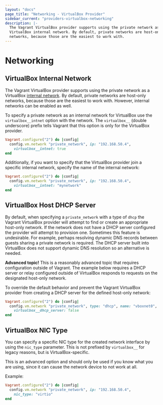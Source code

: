 ```yaml
---
layout: "docs"
page_title: "Networking - VirtualBox Provider"
sidebar_current: "providers-virtualbox-networking"
description: |-
  The Vagrant VirtualBox provider supports using the private network as a
  VirtualBox internal network. By default, private networks are host-only
  networks, because those are the easiest to work with.
---
```


# Networking

## VirtualBox Internal Network

The Vagrant VirtualBox provider supports using the private network as a
VirtualBox [internal network](https://www.virtualbox.org/manual/ch06.html#network_internal).
By default, private networks are host-only networks, because those are the
easiest to work with. However, internal networks can be enabled as well.

To specify a private network as an internal network for VirtualBox
use the `virtualbox__intnet` option with the network. The `virtualbox__`
(double underscore) prefix tells Vagrant that this option is only for the
VirtualBox provider.

```ruby
Vagrant.configure("2") do |config|
  config.vm.network "private_network", ip: "192.168.50.4",
    virtualbox__intnet: true
end
```

Additionally, if you want to specify that the VirtualBox provider join
a specific internal network, specify the name of the internal network:

```ruby
Vagrant.configure("2") do |config|
  config.vm.network "private_network", ip: "192.168.50.4",
    virtualbox__intnet: "mynetwork"
end
```

## VirtualBox Host DHCP Server

By default, when specifying a `private_network` with a type of `dhcp` the
Vagrant VirtualBox provider will attempt to find or create an appropriate
host-only network. If the network does not have a DHCP server configured the
provider will attempt to provision one. Sometimes this feature is undesirable.
For example, perhaps resolving dynamic DNS records between guests sharing
a private network is required. The DHCP server built into VirtualBox does
not support dynamic DNS resolution so an alternative is needed.

<div class="alert alert-warning">
  <strong>Advanced topic!</strong> This is a reasonably advanced topic that
  requires configuration outside of Vagrant. The example below requires
  a DHCP server or relay configured outside of VirtualBox responds to
  requests on the designated host-only network.
</div>

To override the default behavior and prevent the Vagrant VirtualBox
provider from creating a DHCP server for the defined host-only network:

```ruby
Vagrant.configure("2") do |config|
  config.vm.network "private_network", type: "dhcp", name: "vboxnet0",
    virtualbox__dhcp_server: false
end
```

## VirtualBox NIC Type

You can specify a specific NIC type for the created network interface
by using the `nic_type` parameter. This is not prefixed by `virtualbox__`
for legacy reasons, but is VirtualBox-specific.

This is an advanced option and should only be used if you know what
you are using, since it can cause the network device to not work at all.

Example:

```ruby
Vagrant.configure("2") do |config|
  config.vm.network "private_network", ip: "192.168.50.4",
    nic_type: "virtio"
end
```
